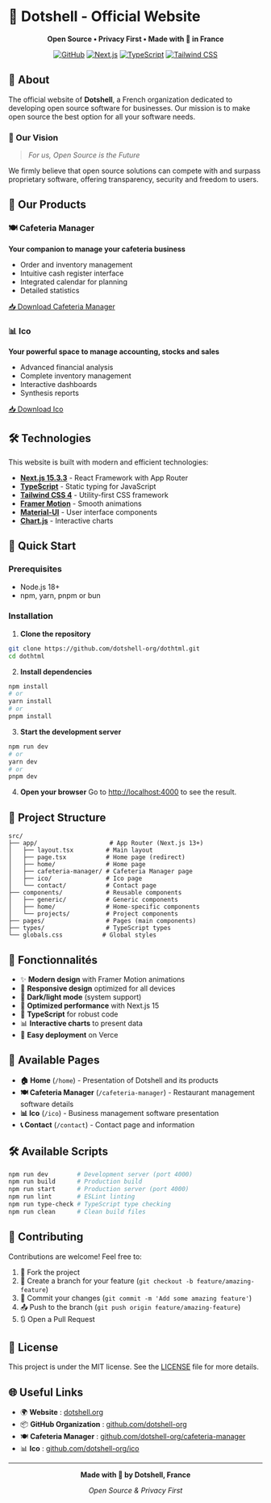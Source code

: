 # 🥐 Dotshell - Official Website

<div align="center">
  
  <p><strong>Open Source • Privacy First • Made with 🥐 in France</strong></p>
  
  [![GitHub](https://img.shields.io/badge/GitHub-dotshell--org-blue?style=flat-square&logo=github)](https://github.com/dotshell-org)
  [![Next.js](https://img.shields.io/badge/Next.js-15.3.3-black?style=flat-square&logo=next.js)](https://nextjs.org)
  [![TypeScript](https://img.shields.io/badge/TypeScript-5-blue?style=flat-square&logo=typescript)](https://www.typescriptlang.org)
  [![Tailwind CSS](https://img.shields.io/badge/Tailwind_CSS-4-38B2AC?style=flat-square&logo=tailwind-css)](https://tailwindcss.com)
</div>

## 🌟 About

The official website of **Dotshell**, a French organization dedicated to developing open source software for businesses. Our mission is to make open source the best option for all your software needs.

### 🎯 Our Vision
> *For us, Open Source is the Future*

We firmly believe that open source solutions can compete with and surpass proprietary software, offering transparency, security and freedom to users.

## 🚀 Our Products

### 🍽️ Cafeteria Manager
**Your companion to manage your cafeteria business**
- Order and inventory management
- Intuitive cash register interface
- Integrated calendar for planning
- Detailed statistics

[📥 Download Cafeteria Manager](https://github.com/dotshell-org/cafeteria-manager)

### 📊 Ico
**Your powerful space to manage accounting, stocks and sales**
- Advanced financial analysis
- Complete inventory management
- Interactive dashboards
- Synthesis reports

[📥 Download Ico](https://github.com/dotshell-org/ico)

## 🛠️ Technologies

This website is built with modern and efficient technologies:

- **[Next.js 15.3.3](https://nextjs.org)** - React Framework with App Router
- **[TypeScript](https://www.typescriptlang.org)** - Static typing for JavaScript
- **[Tailwind CSS 4](https://tailwindcss.com)** - Utility-first CSS framework
- **[Framer Motion](https://framer.com/motion)** - Smooth animations
- **[Material-UI](https://mui.com)** - User interface components
- **[Chart.js](https://www.chartjs.org)** - Interactive charts

## 🚀 Quick Start

### Prerequisites
- Node.js 18+ 
- npm, yarn, pnpm or bun

### Installation

1. **Clone the repository**
```bash
git clone https://github.com/dotshell-org/dothtml.git
cd dothtml
```

2. **Install dependencies**
```bash
npm install
# or
yarn install
# or
pnpm install
```

3. **Start the development server**
```bash
npm run dev
# or
yarn dev
# or
pnpm dev
```

4. **Open your browser**
Go to [http://localhost:4000](http://localhost:4000) to see the result.

## 📂 Project Structure

```
src/
├── app/                    # App Router (Next.js 13+)
│   ├── layout.tsx         # Main layout
│   ├── page.tsx           # Home page (redirect)
│   ├── home/              # Home page
│   ├── cafeteria-manager/ # Cafeteria Manager page
│   ├── ico/               # Ico page
│   └── contact/           # Contact page
├── components/            # Reusable components
│   ├── generic/           # Generic components
│   ├── home/              # Home-specific components
│   └── projects/          # Project components
├── pages/                 # Pages (main components)
├── types/                 # TypeScript types
└── globals.css           # Global styles
```

## 🎨 Fonctionnalités

- ✨ **Modern design** with Framer Motion animations
- 📱 **Responsive design** optimized for all devices
- 🌙 **Dark/light mode** (system support)
- 🎯 **Optimized performance** with Next.js 15
- 🔧 **TypeScript** for robust code
- 📊 **Interactive charts** to present data
- 🚀 **Easy deployment** on Verce

## 📱 Available Pages

- **🏠 Home** (`/home`) - Presentation of Dotshell and its products
- **🍽️ Cafeteria Manager** (`/cafeteria-manager`) - Restaurant management software details
- **📊 Ico** (`/ico`) - Business management software presentation  
- **📞 Contact** (`/contact`) - Contact page and information

## 🛠️ Available Scripts

```bash
npm run dev        # Development server (port 4000)
npm run build      # Production build
npm run start      # Production server (port 4000)
npm run lint       # ESLint linting
npm run type-check # TypeScript type checking
npm run clean      # Clean build files
```

## 🤝 Contributing

Contributions are welcome! Feel free to:

1. 🍴 Fork the project
2. 🌿 Create a branch for your feature (`git checkout -b feature/amazing-feature`)
3. 💾 Commit your changes (`git commit -m 'Add some amazing feature'`)
4. 📤 Push to the branch (`git push origin feature/amazing-feature`)
5. 🔃 Open a Pull Request

## 📄 License

This project is under the MIT license. See the [LICENSE](LICENSE) file for more details.

## 🌐 Useful Links

- 🌍 **Website** : [dotshell.org](https://dotshell.org)
- 📦 **GitHub Organization** : [github.com/dotshell-org](https://github.com/dotshell-org)
- 🍽️ **Cafeteria Manager** : [github.com/dotshell-org/cafeteria-manager](https://github.com/dotshell-org/cafeteria-manager)
- 📊 **Ico** : [github.com/dotshell-org/ico](https://github.com/dotshell-org/ico)

---

<div align="center">
  <p><strong>Made with 🥐 by Dotshell, France</strong></p>
  <p><em>Open Source & Privacy First</em></p>
</div>
